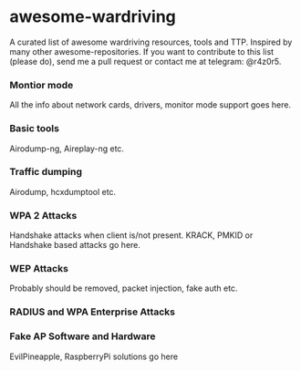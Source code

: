 # awesome-wardriving
A curated list of awesome wardriving resources, tools and TTP. Inspired by many other awesome-repositories. If you want to contribute to this list (please do), send me a pull request or contact me at telegram: @r4z0r5.

### Montior mode
All the info about network cards, drivers, monitor mode support goes here.

### Basic tools
Airodump-ng, Aireplay-ng etc.

### Traffic dumping
Airodump, hcxdumptool etc.

### WPA 2 Attacks
Handshake attacks when client is/not present. KRACK, PMKID or Handshake based attacks go here.


### WEP Attacks
Probably should be removed, packet injection, fake auth etc.

### RADIUS and WPA Enterprise Attacks


### Fake AP Software and Hardware
EvilPineapple, RaspberryPi solutions go here
